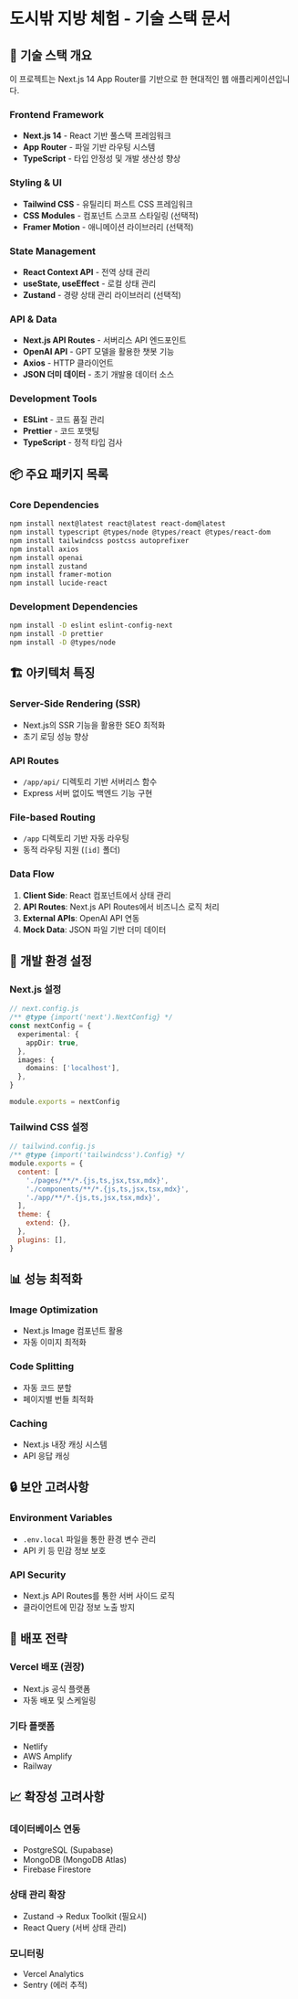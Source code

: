 # 도시밖 지방 체험 - 기술 스택 문서

## 🚀 기술 스택 개요

이 프로젝트는 Next.js 14 App Router를 기반으로 한 현대적인 웹 애플리케이션입니다.

### Frontend Framework
- **Next.js 14** - React 기반 풀스택 프레임워크
- **App Router** - 파일 기반 라우팅 시스템
- **TypeScript** - 타입 안정성 및 개발 생산성 향상

### Styling & UI
- **Tailwind CSS** - 유틸리티 퍼스트 CSS 프레임워크
- **CSS Modules** - 컴포넌트 스코프 스타일링 (선택적)
- **Framer Motion** - 애니메이션 라이브러리 (선택적)

### State Management
- **React Context API** - 전역 상태 관리
- **useState, useEffect** - 로컬 상태 관리
- **Zustand** - 경량 상태 관리 라이브러리 (선택적)

### API & Data
- **Next.js API Routes** - 서버리스 API 엔드포인트
- **OpenAI API** - GPT 모델을 활용한 챗봇 기능
- **Axios** - HTTP 클라이언트
- **JSON 더미 데이터** - 초기 개발용 데이터 소스

### Development Tools
- **ESLint** - 코드 품질 관리
- **Prettier** - 코드 포맷팅
- **TypeScript** - 정적 타입 검사

## 📦 주요 패키지 목록

### Core Dependencies
```bash
npm install next@latest react@latest react-dom@latest
npm install typescript @types/node @types/react @types/react-dom
npm install tailwindcss postcss autoprefixer
npm install axios
npm install openai
npm install zustand
npm install framer-motion
npm install lucide-react
```

### Development Dependencies
```bash
npm install -D eslint eslint-config-next
npm install -D prettier
npm install -D @types/node
```

## 🏗️ 아키텍처 특징

### Server-Side Rendering (SSR)
- Next.js의 SSR 기능을 활용한 SEO 최적화
- 초기 로딩 성능 향상

### API Routes
- `/app/api/` 디렉토리 기반 서버리스 함수
- Express 서버 없이도 백엔드 기능 구현

### File-based Routing
- `/app` 디렉토리 기반 자동 라우팅
- 동적 라우팅 지원 (`[id]` 폴더)

### Data Flow
1. **Client Side**: React 컴포넌트에서 상태 관리
2. **API Routes**: Next.js API Routes에서 비즈니스 로직 처리
3. **External APIs**: OpenAI API 연동
4. **Mock Data**: JSON 파일 기반 더미 데이터

## 🔧 개발 환경 설정

### Next.js 설정
```typescript
// next.config.js
/** @type {import('next').NextConfig} */
const nextConfig = {
  experimental: {
    appDir: true,
  },
  images: {
    domains: ['localhost'],
  },
}

module.exports = nextConfig
```

### Tailwind CSS 설정
```javascript
// tailwind.config.js
/** @type {import('tailwindcss').Config} */
module.exports = {
  content: [
    './pages/**/*.{js,ts,jsx,tsx,mdx}',
    './components/**/*.{js,ts,jsx,tsx,mdx}',
    './app/**/*.{js,ts,jsx,tsx,mdx}',
  ],
  theme: {
    extend: {},
  },
  plugins: [],
}
```

## 📊 성능 최적화

### Image Optimization
- Next.js Image 컴포넌트 활용
- 자동 이미지 최적화

### Code Splitting
- 자동 코드 분할
- 페이지별 번들 최적화

### Caching
- Next.js 내장 캐싱 시스템
- API 응답 캐싱

## 🔒 보안 고려사항

### Environment Variables
- `.env.local` 파일을 통한 환경 변수 관리
- API 키 등 민감 정보 보호

### API Security
- Next.js API Routes를 통한 서버 사이드 로직
- 클라이언트에 민감 정보 노출 방지

## 🚀 배포 전략

### Vercel 배포 (권장)
- Next.js 공식 플랫폼
- 자동 배포 및 스케일링

### 기타 플랫폼
- Netlify
- AWS Amplify
- Railway

## 📈 확장성 고려사항

### 데이터베이스 연동
- PostgreSQL (Supabase)
- MongoDB (MongoDB Atlas)
- Firebase Firestore

### 상태 관리 확장
- Zustand → Redux Toolkit (필요시)
- React Query (서버 상태 관리)

### 모니터링
- Vercel Analytics
- Sentry (에러 추적) 